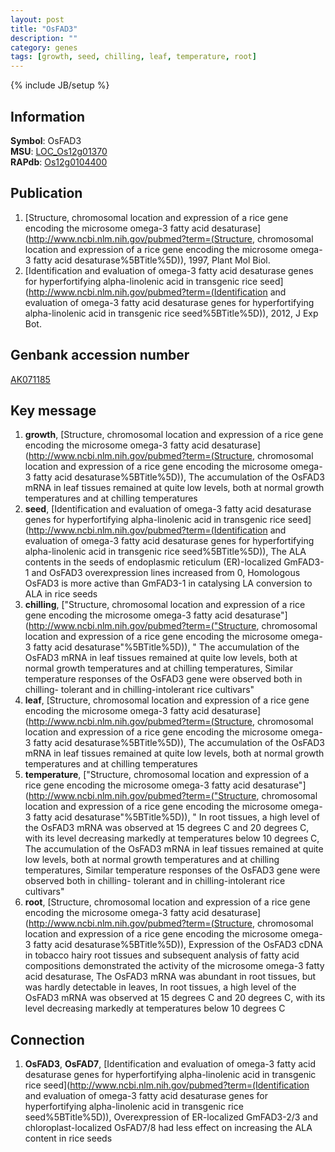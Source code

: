 ```yaml
---
layout: post
title: "OsFAD3"
description: ""
category: genes
tags: [growth, seed, chilling, leaf, temperature, root]
---
```

{% include JB/setup %}

## Information
__Symbol__: OsFAD3  
__MSU__: [LOC_Os12g01370](http://rice.plantbiology.msu.edu/cgi-bin/ORF_infopage.cgi?orf=LOC_Os12g01370)  
__RAPdb__: [Os12g0104400](http://rapdb.dna.affrc.go.jp/viewer/gbrowse_details/irgsp1?name=Os12g0104400)  

## Publication
1. [Structure, chromosomal location and expression of a rice gene encoding the microsome omega-3 fatty acid desaturase](http://www.ncbi.nlm.nih.gov/pubmed?term=(Structure, chromosomal location and expression of a rice gene encoding the microsome omega-3 fatty acid desaturase%5BTitle%5D)), 1997, Plant Mol Biol.
2. [Identification and evaluation of omega-3 fatty acid desaturase genes for hyperfortifying alpha-linolenic acid in transgenic rice seed](http://www.ncbi.nlm.nih.gov/pubmed?term=(Identification and evaluation of omega-3 fatty acid desaturase genes for hyperfortifying alpha-linolenic acid in transgenic rice seed%5BTitle%5D)), 2012, J Exp Bot.

## Genbank accession number
[AK071185](http://www.ncbi.nlm.nih.gov/nuccore/AK071185)

## Key message
1. __growth__, [Structure, chromosomal location and expression of a rice gene encoding the microsome omega-3 fatty acid desaturase](http://www.ncbi.nlm.nih.gov/pubmed?term=(Structure, chromosomal location and expression of a rice gene encoding the microsome omega-3 fatty acid desaturase%5BTitle%5D)),  The accumulation of the OsFAD3 mRNA in leaf tissues remained at quite low levels, both at normal growth temperatures and at chilling temperatures
2. __seed__, [Identification and evaluation of omega-3 fatty acid desaturase genes for hyperfortifying alpha-linolenic acid in transgenic rice seed](http://www.ncbi.nlm.nih.gov/pubmed?term=(Identification and evaluation of omega-3 fatty acid desaturase genes for hyperfortifying alpha-linolenic acid in transgenic rice seed%5BTitle%5D)),  The ALA contents in the seeds of endoplasmic reticulum (ER)-localized GmFAD3-1 and OsFAD3 overexpression lines increased from 0, Homologous OsFAD3 is more active than GmFAD3-1 in catalysing LA conversion to ALA in rice seeds
3. __chilling__, ["Structure, chromosomal location and expression of a rice gene encoding the microsome omega-3 fatty acid desaturase"](http://www.ncbi.nlm.nih.gov/pubmed?term=("Structure, chromosomal location and expression of a rice gene encoding the microsome omega-3 fatty acid desaturase"%5BTitle%5D)), " The accumulation of the OsFAD3 mRNA in leaf tissues remained at quite low levels, both at normal growth temperatures and at chilling temperatures, Similar temperature responses of the OsFAD3 gene were observed both in chilling- tolerant and in chilling-intolerant rice cultivars"
4. __leaf__, [Structure, chromosomal location and expression of a rice gene encoding the microsome omega-3 fatty acid desaturase](http://www.ncbi.nlm.nih.gov/pubmed?term=(Structure, chromosomal location and expression of a rice gene encoding the microsome omega-3 fatty acid desaturase%5BTitle%5D)),  The accumulation of the OsFAD3 mRNA in leaf tissues remained at quite low levels, both at normal growth temperatures and at chilling temperatures
5. __temperature__, ["Structure, chromosomal location and expression of a rice gene encoding the microsome omega-3 fatty acid desaturase"](http://www.ncbi.nlm.nih.gov/pubmed?term=("Structure, chromosomal location and expression of a rice gene encoding the microsome omega-3 fatty acid desaturase"%5BTitle%5D)), " In root tissues, a high level of the OsFAD3 mRNA was observed at 15 degrees C and 20 degrees C, with its level decreasing markedly at temperatures below 10 degrees C, The accumulation of the OsFAD3 mRNA in leaf tissues remained at quite low levels, both at normal growth temperatures and at chilling temperatures, Similar temperature responses of the OsFAD3 gene were observed both in chilling- tolerant and in chilling-intolerant rice cultivars"
6. __root__, [Structure, chromosomal location and expression of a rice gene encoding the microsome omega-3 fatty acid desaturase](http://www.ncbi.nlm.nih.gov/pubmed?term=(Structure, chromosomal location and expression of a rice gene encoding the microsome omega-3 fatty acid desaturase%5BTitle%5D)),  Expression of the OsFAD3 cDNA in tobacco hairy root tissues and subsequent analysis of fatty acid compositions demonstrated the activity of the microsome omega-3 fatty acid desaturase, The OsFAD3 mRNA was abundant in root tissues, but was hardly detectable in leaves, In root tissues, a high level of the OsFAD3 mRNA was observed at 15 degrees C and 20 degrees C, with its level decreasing markedly at temperatures below 10 degrees C

## Connection
1. __OsFAD3__, __OsFAD7__, [Identification and evaluation of omega-3 fatty acid desaturase genes for hyperfortifying alpha-linolenic acid in transgenic rice seed](http://www.ncbi.nlm.nih.gov/pubmed?term=(Identification and evaluation of omega-3 fatty acid desaturase genes for hyperfortifying alpha-linolenic acid in transgenic rice seed%5BTitle%5D)),  Overexpression of ER-localized GmFAD3-2/3 and chloroplast-localized OsFAD7/8 had less effect on increasing the ALA content in rice seeds


